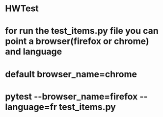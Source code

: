 # HWTest
# for run the test_items.py file you can point a browser(firefox or chrome) and language
# default browser_name=chrome

# pytest --browser_name=firefox --language=fr test_items.py

